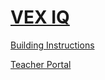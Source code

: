 # [VEX IQ](https://www.vexrobotics.com/iq)

[Building Instructions](https://www.vexrobotics.com/iq/downloads/build-instructions)

[Teacher Portal](https://education.vex.com/t-portal-iq)

